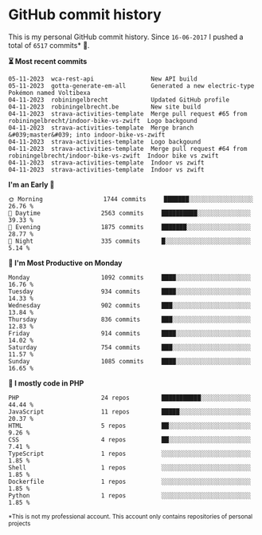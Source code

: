# GitHub commit history
This is my personal GitHub commit history. Since <!--START_SECTION:first-commit-date-->`16-06-2017`<!--END_SECTION:first-commit-date--> I pushed a total of <!--START_SECTION:total-commit-count-->`6517`<!--END_SECTION:total-commit-count--> commits* 🎉.

<!--START_SECTION:most-recent-commits-->
**⏳ Most recent commits**
                                        
```text
05-11-2023  wca-rest-api                New API build
05-11-2023  gotta-generate-em-all       Generated a new electric-type Pokémon named Voltibexa
04-11-2023  robiningelbrecht            Updated GitHub profile
04-11-2023  robiningelbrecht.be         New site build
04-11-2023  strava-activities-template  Merge pull request #65 from robiningelbrecht/indoor-bike-vs-zwift  Logo backgound
04-11-2023  strava-activities-template  Merge branch &#039;master&#039; into indoor-bike-vs-zwift
04-11-2023  strava-activities-template  Logo backgound
04-11-2023  strava-activities-template  Merge pull request #64 from robiningelbrecht/indoor-bike-vs-zwift  Indoor bike vs zwift
04-11-2023  strava-activities-template  Indoor vs zwift
04-11-2023  strava-activities-template  Indoor vs zwift
```
<!--END_SECTION:most-recent-commits-->  

<!--START_SECTION:commits-per-day-time-->
**I&#039;m an Early 🐤**

```text
🌞 Morning                 1744 commits     ███████░░░░░░░░░░░░░░░░░░   26.76 %
🌆 Daytime                 2563 commits     ██████████░░░░░░░░░░░░░░░   39.33 %
🌃 Evening                 1875 commits     ███████░░░░░░░░░░░░░░░░░░   28.77 %
🌙 Night                   335 commits      █░░░░░░░░░░░░░░░░░░░░░░░░   5.14 %
```
<!--END_SECTION:commits-per-day-time-->  

<!--START_SECTION:commits-per-weekday-->
**📅 I&#039;m Most Productive on Monday**

```text
Monday                    1092 commits     ████░░░░░░░░░░░░░░░░░░░░░   16.76 %
Tuesday                   934 commits      ████░░░░░░░░░░░░░░░░░░░░░   14.33 %
Wednesday                 902 commits      ███░░░░░░░░░░░░░░░░░░░░░░   13.84 %
Thursday                  836 commits      ███░░░░░░░░░░░░░░░░░░░░░░   12.83 %
Friday                    914 commits      ████░░░░░░░░░░░░░░░░░░░░░   14.02 %
Saturday                  754 commits      ███░░░░░░░░░░░░░░░░░░░░░░   11.57 %
Sunday                    1085 commits     ████░░░░░░░░░░░░░░░░░░░░░   16.65 %
```
<!--END_SECTION:commits-per-weekday-->  

<!--START_SECTION:repos-per-language-->
**💬 I mostly code in PHP**

```text
PHP                       24 repos         ███████████░░░░░░░░░░░░░░   44.44 %
JavaScript                11 repos         █████░░░░░░░░░░░░░░░░░░░░   20.37 %
HTML                      5 repos          ██░░░░░░░░░░░░░░░░░░░░░░░   9.26 %
CSS                       4 repos          ██░░░░░░░░░░░░░░░░░░░░░░░   7.41 %
TypeScript                1 repos          ░░░░░░░░░░░░░░░░░░░░░░░░░   1.85 %
Shell                     1 repos          ░░░░░░░░░░░░░░░░░░░░░░░░░   1.85 %
Dockerfile                1 repos          ░░░░░░░░░░░░░░░░░░░░░░░░░   1.85 %
Python                    1 repos          ░░░░░░░░░░░░░░░░░░░░░░░░░   1.85 %
```
<!--END_SECTION:repos-per-language-->  

<sub>*This is not my professional account. This account only contains repositories of personal projects</sub>
